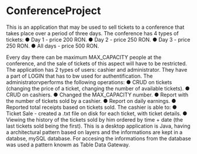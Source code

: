 # ConferenceProject
This is an application that may be used to sell tickets to a conference that takes place over a period of three days.
The conference has 4 types of tickets:
● Day 1 - price 200 RON.
● Day 2 - price 250 RON.
● Day 3 - price 250 RON.
● All days - price 500 RON.

Every day there can be maximum MAX_CAPACITY people at the conference, and the sale of tickets of this aspect will have to be restricted. 
The application has 2 types of users: cashier and administrator. They have a part of LOGIN that has to bw used for authentification.
The administratorvperforms the following operations:
● CRUD on tickets (changing the price of a ticket, changing the number of available tickets).
● CRUD on cashiers.
● Changed the MAX_CAPACITY number.
● Report with the number of tickets sold by a cashier.
● Report on daily earnings.
● Reported total receipts based on tickets sold.
The cashier is able to:
● Ticket Sale - created a .txt file on disk for each ticket, with ticket details.
● Viewing the history of the tickets sold by him ordered by time + date (the last tickets sold being the first).
This is a desktop application is Java, having a architectural pattern based on layers and the informations are kept in a databse, mySQL database. For accesing the informations from the database was used a pattern knowm as Table Data Gateway. 
